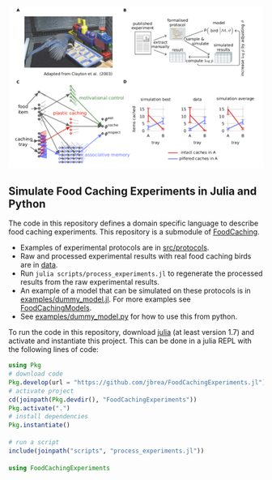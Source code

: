 <p align="center">
  <img src="https://raw.githubusercontent.com/jbrea/FoodCachingExperiments.jl/master/fig1.png" />
</p>

## Simulate Food Caching Experiments in Julia and Python

The code in this repository defines a domain specific language to describe food
caching experiments. This repository is a submodule of [FoodCaching](https://github.com/jbrea/FoodCaching).

* Examples of experimental protocols are in [src/protocols](src/protocols).
* Raw and processed experimental results with real food caching birds are in [data](data). 
* Run `julia scripts/process_experiments.jl` to regenerate the processed results from the raw experimental results.
* An example of a model that can be simulated on these protocols is in
    [examples/dummy_model.jl](examples/dummy_model.jl). For more examples see
    [FoodCachingModels](https://github.com/jbrea/FoodCachingModels.jl).
* See [examples/dummy_model.py](examples/dummy_model.py) for how to use this from python.

To run the code in this repository, download [julia](https://julialang.org/downloads/) (at least version 1.7) and activate and instantiate this project. This can be done in a julia REPL with the following lines of code:
```julia
using Pkg
# download code
Pkg.develop(url = "https://github.com/jbrea/FoodCachingExperiments.jl")
# activate project
cd(joinpath(Pkg.devdir(), "FoodCachingExperiments"))
Pkg.activate(".")
# install dependencies
Pkg.instantiate()

# run a script
include(joinpath("scripts", "process_experiments.jl"))

using FoodCachingExperiments
```

